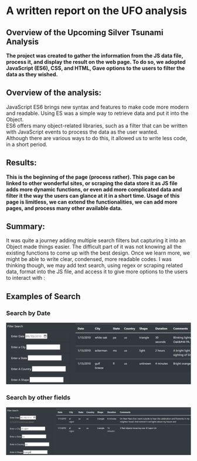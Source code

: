 # A written report on the UFO analysis

## Overview of the Upcoming Silver Tsunami Analysis
**The project was created to gather the information from the JS data file, process it, and display the result on the web page.  To do so, we adopted JavaScript (ES6), CSS, and HTML, Gave options to the users to filter the data as they wished.**

## Overview of the analysis:
JavaScript ES6 brings new syntax and features to make code more modern and readable. Using ES was a simple way to retrieve data and put it into the Object.  
ES6 offers many object-related libraries,  such as a filter that can be written with JavaScript events to process the data as the user wanted.  
Although there are various ways to do this, it allowed us to write less code, in a short period.  

## Results:
<b>This is the beginning of the page (process rather).  This page can be linked to other wonderful sites, or scraping the data store it as JS file adds more dynamic functions, 
or even add more complicated data and filter it the way the users can glance at it in a short time. 
Usage of this page is limitless, we can extend the functionalities, we can add more pages, and process many other available data. </b>
	

## Summary:
It was quite a journey adding multiple search filters but capturing it into an Object made things easier.  The difficult part of it was not knowing all the existing functions to come up with the best design.
Once we learn more, we might be able to write clear, condensed, more readable codes.  I was thinking though, we may add text search, using regex or scraping related data, format into the JS file, and access it to give more options to the users to interact with :

## Examples of Search
### Search by Date 
![Search by Date](Images/SearchByDate.PNG)
### Search by other fields 
![Search by others](Images/SearchByOthers.PNG)

